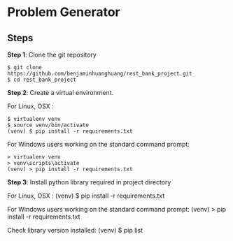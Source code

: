Problem Generator 
================

Steps
-----

**Step 1**: Clone the git repository

    $ git clone https://github.com/benjaminhuanghuang/rest_bank_project.git
    $ cd rest_bank_project

**Step 2**: Create a virtual environment.

For Linux, OSX :

    $ virtualenv venv
    $ source venv/bin/activate
    (venv) $ pip install -r requirements.txt

For Windows users working on the standard command prompt:

    > virtualenv venv
    > venv\scripts\activate
    (venv) > pip install -r requirements.txt

**Step 3**: Install python library required in project directory

For Linux, OSX :
    (venv) $ pip install -r requirements.txt

For Windows users working on the standard command prompt:
    (venv) > pip install -r requirements.txt
    
Check library version installed:
    (venv) $ pip list